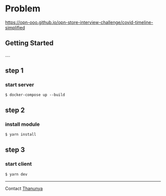 # Problem
https://opn-ooo.github.io/opn-store-interview-challenge/covid-timeline-simplified

## Getting Started
....

## step 1
### start server 
```
$ docker-compose up --build
```

## step 2
### install module
```bash
$ yarn install
```

## step 3
### start client

```bash
$ yarn dev
```
----------
Contact
[Thanunya](mailto:b.beemmps@gmail.com)
